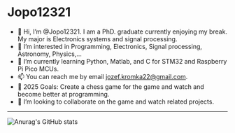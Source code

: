 # Jopo12321
- 👋 Hi, I’m @Jopo12321. I am a PhD. graduate currently enjoying my break. My major is Electronics systems and signal processing. 
- 👀 I’m interested in Programming, Electronics, Signal processing, Astronomy, Physics,...
- 🌱 I’m currently learning Python, Matlab, and C for STM32 and Raspberry Pi Pico MCUs.
- 📫 You can reach me by email jozef.kromka22@gmail.com.
- 🥅 2025 Goals: Create a chess game for the game and watch and become better at programming.
- 💞️ I’m looking to collaborate on the game and watch related projects.

---

![Anurag's GitHub stats](https://github-readme-stats-noal6p1f3-jozef-kromkas-projects.vercel.app/api?username=Jopo12321&count_private=true&show_icons=true&theme=dark)

<!---
Jopo12321/Jopo12321 is a ✨ special ✨ repository because its `README.md` (this file) appears on your GitHub profile.
You can click the Preview link to take a look at your changes.
--->
<!---
- 💞️ I’m looking to collaborate on ...
---> 
